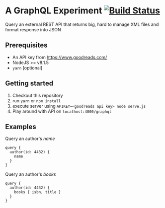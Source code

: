 # A GraphQL Experiment [![Build Status](https://travis-ci.org/IliasDeros/id-graphql-basics.svg?branch=master)](https://travis-ci.org/IliasDeros/id-graphql-basics)
Query an external REST API that returns big, hard to manage XML files and format response into JSON

## Prerequisites
* An API key from https://www.goodreads.com/
* NodeJS >= v8.1.5
* `yarn` [optional]

## Getting started
1. Checkout this repository
2. run `yarn` or `npm install`
3. execute server using `APIKEY=<goodreads api key> node serve.js`
4. Play around with API on `localhost:4000/graphql`

## Examples
Query an author's *name*

    query {
      author(id: 4432) {
        name
      }
    }

Query an author's *books*

    query {
      author(id: 4432) {
        books { isbn, title }
      }
    }